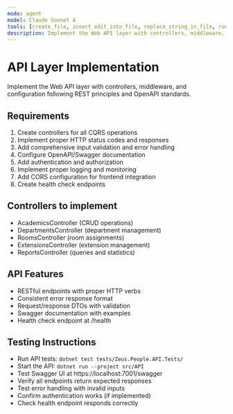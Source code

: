 ```yaml
---
mode: agent
model: Claude Sonnet 4
tools: [create_file, insert_edit_into_file, replace_string_in_file, run_in_terminal, file_search, grep_search, read_file, semantic_search]
description: Implement the Web API layer with controllers, middleware, and configuration
---
```


# API Layer Implementation

Implement the Web API layer with controllers, middleware, and configuration following REST principles and OpenAPI standards.

## Requirements

1. Create controllers for all CQRS operations
2. Implement proper HTTP status codes and responses
3. Add comprehensive input validation and error handling
4. Configure OpenAPI/Swagger documentation
5. Add authentication and authorization
6. Implement proper logging and monitoring
7. Add CORS configuration for frontend integration
8. Create health check endpoints

## Controllers to implement

- AcademicsController (CRUD operations)
- DepartmentsController (department management)
- RoomsController (room assignments)
- ExtensionsController (extension management)
- ReportsController (queries and statistics)

## API Features

- RESTful endpoints with proper HTTP verbs
- Consistent error response format
- Request/response DTOs with validation
- Swagger documentation with examples
- Health check endpoint at /health

## Testing Instructions

- Run API tests: `dotnet test tests/Zeus.People.API.Tests/`
- Start the API: `dotnet run --project src/API`
- Test Swagger UI at https://localhost:7001/swagger
- Verify all endpoints return expected responses
- Test error handling with invalid inputs
- Confirm authentication works (if implemented)
- Check health endpoint responds correctly
